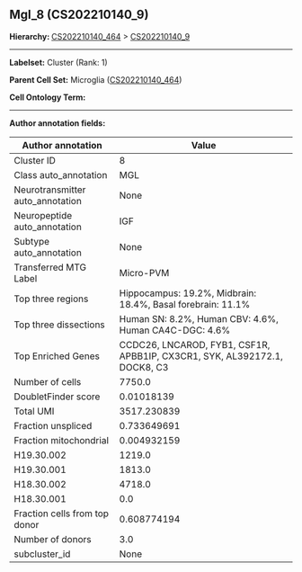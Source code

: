 ## Mgl_8 (CS202210140_9)
<b>Hierarchy: </b>
[CS202210140_464](https://purl.brain-bican.org/taxonomy/CS202210140#CS202210140_464) >
[CS202210140_9](https://purl.brain-bican.org/taxonomy/CS202210140#CS202210140_9)

---


**Labelset:** Cluster (Rank: 1)

**Parent Cell Set:** Microglia ([CS202210140_464](https://purl.brain-bican.org/taxonomy/CS202210140#CS202210140_464))



**Cell Ontology Term:** 

[MARKER GENES.]: #


---

[TRANSFERRED ANNOTATIONS.]: #


[AUTHOR ANNOTATION FIELDS.]: #


**Author annotation fields:**

| Author annotation | Value |
|-------------------|-------|
|Cluster ID|8|
|Class auto_annotation|MGL|
|Neurotransmitter auto_annotation|None|
|Neuropeptide auto_annotation|IGF|
|Subtype auto_annotation|None|
|Transferred MTG Label|Micro-PVM|
|Top three regions|Hippocampus: 19.2%, Midbrain: 18.4%, Basal forebrain: 11.1%|
|Top three dissections|Human SN: 8.2%, Human CBV: 4.6%, Human CA4C-DGC: 4.6%|
|Top Enriched Genes|CCDC26, LNCAROD, FYB1, CSF1R, APBB1IP, CX3CR1, SYK, AL392172.1, DOCK8, C3|
|Number of cells|7750.0|
|DoubletFinder score|0.01018139|
|Total UMI|3517.230839|
|Fraction unspliced|0.733649691|
|Fraction mitochondrial|0.004932159|
|H19.30.002|1219.0|
|H19.30.001|1813.0|
|H18.30.002|4718.0|
|H18.30.001|0.0|
|Fraction cells from top donor|0.608774194|
|Number of donors|3.0|
|subcluster_id|None|
